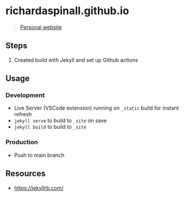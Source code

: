 # richardaspinall.github.io
> [Personal website](richardaspinall.github.io)

## Steps
1. Created build with Jekyll and set up Github actions

## Usage
### Development
* Live Server (VSCode extension) running on `_static` build for instant refresh
* `jekyll serve` to build to `_site` on save
* `jekyll build` to build to `_site`

### Production
* Push to main branch

## Resources
* https://jekyllrb.com/
